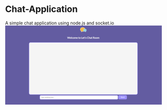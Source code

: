 # Chat-Application
A simple chat application using node.js and socket.io
<br>
<img src="https://raw.githubusercontent.com/Glitchier/Chat-Application/main/Chat-app-basic/img/img.png">
